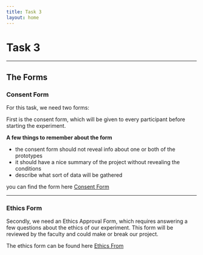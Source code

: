 ```yaml
---
title: Task 3
layout: home
---
```


# **Task 3**

---

## The Forms

### Consent Form

For this task, we need two forms:

First is the consent form, which will be given to every participant before starting the experiment.

**A few things to remember about the form**

- the consent form should not reveal info about one or both of the prototypes
- it should have a nice summary of the project without revealing the conditions
- describe what sort of data will be gathered

you can find the form here
[Consent Form](https://canvas.hw.ac.uk/courses/25096/files/2979568?module_item_id=1802324)

---

### Ethics Form

Secondly, we need an Ethics Approval Form, which requires answering a few questions about the ethics of our experiment. This form will be reviewed by the faculty and could make or break our project.

The ethics form can be found here [Ethics From](https://canvas.hw.ac.uk/courses/25096/files/2979567?module_item_id=1802322)
